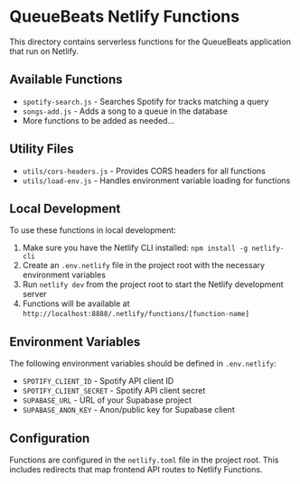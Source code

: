 # QueueBeats Netlify Functions

This directory contains serverless functions for the QueueBeats application that run on Netlify.

## Available Functions

- `spotify-search.js` - Searches Spotify for tracks matching a query
- `songs-add.js` - Adds a song to a queue in the database
- More functions to be added as needed...

## Utility Files

- `utils/cors-headers.js` - Provides CORS headers for all functions
- `utils/load-env.js` - Handles environment variable loading for functions

## Local Development

To use these functions in local development:

1. Make sure you have the Netlify CLI installed: `npm install -g netlify-cli`
2. Create an `.env.netlify` file in the project root with the necessary environment variables
3. Run `netlify dev` from the project root to start the Netlify development server
4. Functions will be available at `http://localhost:8888/.netlify/functions/[function-name]`

## Environment Variables

The following environment variables should be defined in `.env.netlify`:

- `SPOTIFY_CLIENT_ID` - Spotify API client ID
- `SPOTIFY_CLIENT_SECRET` - Spotify API client secret
- `SUPABASE_URL` - URL of your Supabase project
- `SUPABASE_ANON_KEY` - Anon/public key for Supabase client

## Configuration

Functions are configured in the `netlify.toml` file in the project root. This includes redirects that map frontend API routes to Netlify Functions.
